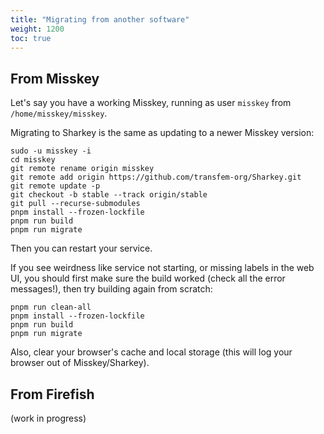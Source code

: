 ```yaml
---
title: "Migrating from another software"
weight: 1200
toc: true
---
```


## From Misskey

Let's say you have a working Misskey, running as user `misskey` from
`/home/misskey/misskey`.

Migrating to Sharkey is the same as updating to a newer Misskey
version:

    sudo -u misskey -i
    cd misskey
    git remote rename origin misskey
    git remote add origin https://github.com/transfem-org/Sharkey.git
    git remote update -p
    git checkout -b stable --track origin/stable
    git pull --recurse-submodules
    pnpm install --frozen-lockfile
    pnpm run build
    pnpm run migrate

Then you can restart your service.

If you see weirdness like service not starting, or missing labels in
the web UI, you should first make sure the build worked (check all the
error messages!), then try building again from scratch:

    pnpm run clean-all
    pnpm install --frozen-lockfile
    pnpm run build
    pnpm run migrate

Also, clear your browser's cache and local storage (this will log your
browser out of Misskey/Sharkey).

## From Firefish

(work in progress)
